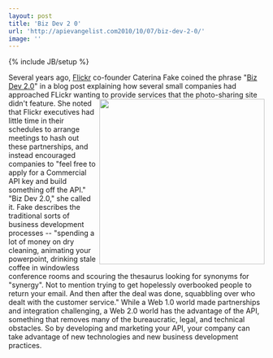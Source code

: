 ```yaml
---
layout: post
title: 'Biz Dev 2 0'
url: 'http://apievangelist.com2010/10/07/biz-dev-2-0/'
image: ''
---
```

{% include JB/setup %}
Several years ago, <a href="http://www.flickr.com">Flickr</a> co-founder Caterina Fake coined the phrase "<a href="http://caterina.net/archive/000996.html">Biz Dev 2.0</a>" in a blog post explaining how several small companies had approached FLickr wanting to provide services that the photo-sharing site didn't feature. <img src="http://kinlane-productions.s3.amazonaws.com/flickr.jpg"  width="325" align="right" /> She noted that Flickr executives had little time in their schedules to arrange meetings to hash out these partnerships, and instead encouraged companies to "feel free to apply for a Commercial API key and build something off the API."
"Biz Dev 2.0," she called it.
Fake describes the traditional sorts of business development processes -- "spending a lot of money on dry cleaning, animating your powerpoint, drinking stale coffee in windowless conference rooms and scouring the thesaurus looking for synonyms for "synergy". Not to mention trying to get hopelessly overbooked people to return your email. And then after the deal was done, squabbling over who dealt with the customer service."
While a Web 1.0 world made partnerships and integration challenging, a Web 2.0 world has the advantage of the API, something that removes many of the bureaucratic, legal, and technical obstacles.
So by developing and marketing your API, your company can take advantage of new technologies and new business development practices.
